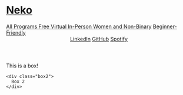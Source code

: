 <!DOCTYPE html>
<html>

<!-- Fonts -->
<body>

  <!-- Cat -->
  <script>NekoType="white"</script>
  <h1 id=nl><script src="https://webneko.net/n20171213.js"></script><a 
  href="https://webneko.net">Neko</a></h1>

  <!-- Font/CSS -->
  <link href="style.css" rel="stylesheet" type="text/css" />
  <link href='https://fonts.googleapis.com/css?family=Comfortaa' rel='stylesheet'>
  
<head>
  <meta charset="utf-8">
  <meta name="viewport" content="width=device-width">
  <title>replit</title>
  <link href="style.css" rel="stylesheet" type="text/css" />
</head>

  <!-- Banner Headers -->
  <div class="linkHeaders">
    <a class="link" href="www.linkedin.com/in/-alinahu"> All Programs </a>
    <a class="link" href=free.html> Free </a>
    <a class="link" href=virtual.html> Virtual </a>
    <a class="link" href=inPerson.html> In-Person </a>
    <a class="link" href=women.html> Women and Non-Binary</a>
    <a class="link" href=beginnerF.html> Beginner-Friendly</a>
  </div>
  
  <header>
    <a href="www.linkedin.com/in/-alinahu">LinkedIn</a>
    <a href="https://github.com/hu-ailin">GitHub</a>
    <a href="https://open.spotify.com/user/ymf32009pdbhjh80dru359re5?si=10507f48ffa84154">Spotify</a>
  </header>

  <!DOCTYPE html>
  <div class="main">
    <div class="box1">
      This is a box!
    </div>

    <div class="box2">
      Box 2
    </div>
    
  </div>
</body>

</html>
